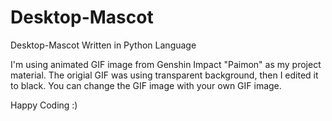 # Desktop-Mascot
Desktop-Mascot Written in Python Language

I'm using animated GIF image from Genshin Impact "Paimon" as my project material. 
The origial GIF was using transparent background, then I edited it to black.
You can change the GIF image with your own GIF image.

Happy Coding :)
